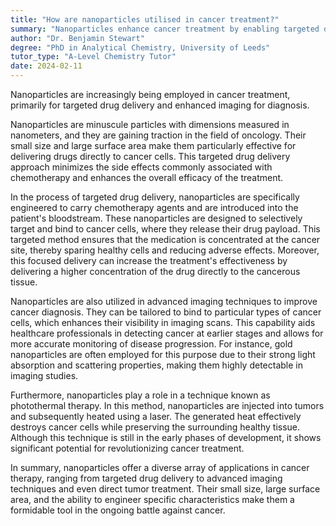 ```yaml
---
title: "How are nanoparticles utilised in cancer treatment?"
summary: "Nanoparticles enhance cancer treatment by enabling targeted drug delivery and improving diagnostic imaging, thereby increasing treatment efficacy and diagnostic accuracy."
author: "Dr. Benjamin Stewart"
degree: "PhD in Analytical Chemistry, University of Leeds"
tutor_type: "A-Level Chemistry Tutor"
date: 2024-02-11
---
```


Nanoparticles are increasingly being employed in cancer treatment, primarily for targeted drug delivery and enhanced imaging for diagnosis.

Nanoparticles are minuscule particles with dimensions measured in nanometers, and they are gaining traction in the field of oncology. Their small size and large surface area make them particularly effective for delivering drugs directly to cancer cells. This targeted drug delivery approach minimizes the side effects commonly associated with chemotherapy and enhances the overall efficacy of the treatment.

In the process of targeted drug delivery, nanoparticles are specifically engineered to carry chemotherapy agents and are introduced into the patient's bloodstream. These nanoparticles are designed to selectively target and bind to cancer cells, where they release their drug payload. This targeted method ensures that the medication is concentrated at the cancer site, thereby sparing healthy cells and reducing adverse effects. Moreover, this focused delivery can increase the treatment's effectiveness by delivering a higher concentration of the drug directly to the cancerous tissue.

Nanoparticles are also utilized in advanced imaging techniques to improve cancer diagnosis. They can be tailored to bind to particular types of cancer cells, which enhances their visibility in imaging scans. This capability aids healthcare professionals in detecting cancer at earlier stages and allows for more accurate monitoring of disease progression. For instance, gold nanoparticles are often employed for this purpose due to their strong light absorption and scattering properties, making them highly detectable in imaging studies.

Furthermore, nanoparticles play a role in a technique known as photothermal therapy. In this method, nanoparticles are injected into tumors and subsequently heated using a laser. The generated heat effectively destroys cancer cells while preserving the surrounding healthy tissue. Although this technique is still in the early phases of development, it shows significant potential for revolutionizing cancer treatment.

In summary, nanoparticles offer a diverse array of applications in cancer therapy, ranging from targeted drug delivery to advanced imaging techniques and even direct tumor treatment. Their small size, large surface area, and the ability to engineer specific characteristics make them a formidable tool in the ongoing battle against cancer.
    